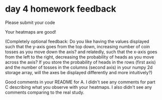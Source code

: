 # day 4 homework feedback

Please submit your code

Your heatmaps are good!

(Completely optional feedback: Do you like having the values displayed such that the y-axis goes from the top down, increasing number of coin tosses as you move down the axis? and relatedly, such that the x-axis goes from the left to the right, decreasing the probability of heads as you move across the axis? If you store the probability of heads in the rows (first axis) and the number of tosses in the columns (second axis) in your numpy 2d storage array, will the axes be displayed differently and more intuitively?)

Good comments in your README for A. I didn't see any comments for part C describing what you observe with your heatmaps. I also didn't see any comments comparing to the real study.
